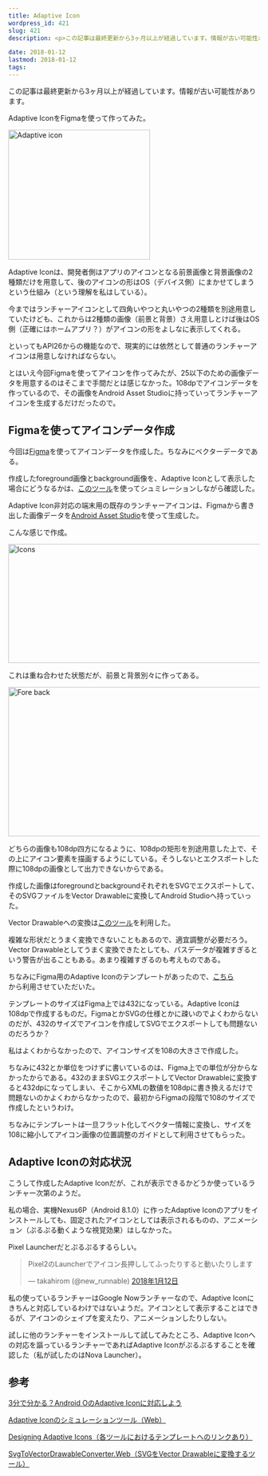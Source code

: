 ```yaml
---
title: Adaptive Icon
wordpress_id: 421
slug: 421
description: <p>この記事は最終更新から3ヶ月以上が経過しています。情報が古い可能性があります。Adaptive IconをFigmaを使って作ってみた。 Adaptive Iconは、開発者側はアプリのアイコンとなる前景画像と背景画像の [&hellip;]</p>

date: 2018-01-12
lastmod: 2018-01-12
tags: 
---
```


<div id="wppda_alert">この記事は最終更新から3ヶ月以上が経過しています。情報が古い可能性があります。</div><p>Adaptive IconをFigmaを使って作ってみた。</p>
<p><img src="https://android.gcreate.jp/wp-content/uploads/2018/01/adaptive_icon.jpg" alt="Adaptive icon" title="adaptive_icon.jpg" border="0" width="284" height="260" /></p>
<p>Adaptive Iconは、開発者側はアプリのアイコンとなる前景画像と背景画像の2種類だけを用意して、後のアイコンの形はOS（デバイス側）にまかせてしまうという仕組み（という理解を私はしている）。</p>
<p>今まではランチャーアイコンとして四角いやつと丸いやつの2種類を別途用意していたけども、これからは2種類の画像（前景と背景）さえ用意しとけば後はOS側（正確にはホームアプリ？）がアイコンの形をよしなに表示してくれる。</p>
<p>といってもAPI26からの機能なので、現実的には依然として普通のランチャーアイコンは用意しなければならない。</p>
<p>とはいえ今回Figmaを使ってアイコンを作ってみたが、25以下のための画像データを用意するのはそこまで手間だとは感じなかった。108dpでアイコンデータを作っているので、その画像をAndroid Asset Studioに持っていってランチャーアイコンを生成するだけだったので。</p>
<h2>Figmaを使ってアイコンデータ作成</h2>
<p>今回は<a href="https://www.figma.com/">Figma</a>を使ってアイコンデータを作成した。ちなみにベクターデータである。</p>
<p>作成したforeground画像とbackground画像を、Adaptive Iconとして表示した場合にどうなるかは、<a href="https://adapticon.tooo.io/">このツール</a>を使ってシュミレーションしながら確認した。</p>
<p>Adaptive Icon非対応の端末用の既存のランチャーアイコンは、Figmaから書き出した画像データを<a href="https://romannurik.github.io/AndroidAssetStudio/index.html">Android Asset Studio</a>を使って生成した。</p>
<p>こんな感じで作成。</p>
<p><img src="https://android.gcreate.jp/wp-content/uploads/2018/01/icons.jpg" alt="Icons" title="icons.jpg" border="0" width="599" height="238" /></p>
<p>これは重ね合わせた状態だが、前景と背景別々に作ってある。</p>
<p><img src="https://android.gcreate.jp/wp-content/uploads/2018/01/fore_back.jpg" alt="Fore back" title="fore_back.jpg" border="0" width="599" height="299" /></p>
<p>どちらの画像も108dp四方になるように、108dpの矩形を別途用意した上で、その上にアイコン要素を描画するようにしている。そうしないとエクスポートした際に108dpの画像として出力できないからである。</p>
<p>作成した画像はforegroundとbackgroundそれぞれをSVGでエクスポートして、そのSVGファイルをVector Drawableに変換してAndroid Studioへ持っていった。</p>
<p>Vector Drawableへの変換は<a href="http://a-student.github.io/SvgToVectorDrawableConverter.Web/">このツール</a>を利用した。</p>
<p>複雑な形状だとうまく変換できないこともあるので、適宜調整が必要だろう。Vector Drawableとしてうまく変換できたとしても、パスデータが複雑すぎるという警告が出ることもある。あまり複雑すぎるのも考えものである。</p>
<p>ちなみにFigma用のAdaptive Iconのテンプレートがあったので、<a href="https://medium.com/google-design/designing-adaptive-icons-515af294c783">こちら</a><br />
から利用させていただいた。</p>
<p>テンプレートのサイズはFigma上では432になっている。Adaptive Iconは108dpで作成するものだ。FigmaとかSVGの仕様とかに疎いのでよくわからないのだが、432のサイズでアイコンを作成してSVGでエクスポートしても問題ないのだろうか？</p>
<p>私はよくわからなかったので、アイコンサイズを108の大きさで作成した。</p>
<p>ちなみに432とか単位をつけずに書いているのは、Figma上での単位が分からなかったからである。432のままSVGエクスポートしてVector Drawableに変換すると432dpになってしまい、そこからXMLの数値を108dpに書き換えるだけで問題ないのかよくわからなかったので、最初からFigmaの段階で108のサイズで作成したというわけ。</p>
<p>ちなみにテンプレートは一旦フラット化してベクター情報に変換し、サイズを108に縮小してアイコン画像の位置調整のガイドとして利用させてもらった。</p>
<h2>Adaptive Iconの対応状況</h2>
<p>こうして作成したAdaptive Iconだが、これが表示できるかどうか使っているランチャー次第のようだ。</p>
<p>私の場合、実機Nexus6P（Android 8.1.0）に作ったAdaptive Iconのアプリをインストールしても、固定されたアイコンとしては表示されるものの、アニメーション（ぷるぷる動くような視覚効果）はしなかった。</p>
<p>Pixel Launcherだとぷるぷるするらしい。</p>
<blockquote class="twitter-tweet" data-lang="ja">
<p lang="ja" dir="ltr">Pixel2のLauncherでアイコン長押ししてふったりすると動いたりします</p>
<p>&mdash; takahirom (@new_runnable) <a href="https://twitter.com/new_runnable/status/951705339790938113?ref_src=twsrc%5Etfw">2018年1月12日</a></p></blockquote>
<p><script async src="https://platform.twitter.com/widgets.js" charset="utf-8"></script></p>
<p>私の使っているランチャーはGoogle Nowランチャーなので、Adaptive Iconにきちんと対応しているわけではないようだ。アイコンとして表示することはできるが、アイコンのシェイプを変えたり、アニメーションしたりしない。</p>
<p>試しに他のランチャーをインストールして試してみたところ、Adaptive Iconへの対応を謳っているランチャーであればAdaptive Iconがぷるぷるすることを確認した（私が試したのはNova Launcher）。</p>
<h2>参考</h2>
<p><a href="https://qiita.com/takahirom/items/696fb5ecaa230fa8f755">3分で分かる？Android OのAdaptive Iconに対応しよう</a></p>
<p><a href="https://adapticon.tooo.io/">Adaptive Iconのシミュレーションツール（Web）</a></p>
<p><a href="https://medium.com/google-design/designing-adaptive-icons-515af294c783">Designing Adaptive Icons（各ツールにおけるテンプレートへのリンクあり）</a></p>
<p><a href="http://a-student.github.io/SvgToVectorDrawableConverter.Web/">SvgToVectorDrawableConverter.Web（SVGをVector Drawableに変換するツール）</a></p>

  